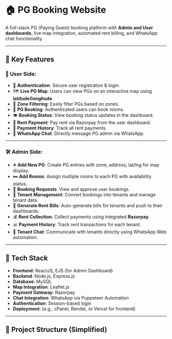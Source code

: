 # 🏠 PG Booking Website

A full-stack PG (Paying Guest) booking platform with **Admin and User dashboards**, live map integration, automated rent billing, and WhatsApp chat functionality.

---

## 🔑 Key Features

### 👤 User Side:
- 🔐 **Authentication**: Secure user registration & login.
- 🗺️ **Live PG Map**: Users can view PGs on an interactive map using **latitude/longitude**.
- 📍 **Zone Filtering**: Easily filter PGs based on zones.
- 📝 **PG Booking**: Authenticated users can book rooms.
- 👁️ **Booking Status**: View booking status updates in the dashboard.
- 💸 **Rent Payment**: Pay rent via Razorpay from the user dashboard.
- 📜 **Payment History**: Track all rent payments.
- 💬 **WhatsApp Chat**: Directly message PG admin via WhatsApp.

---

### 🛠️ Admin Side:
- ➕ **Add New PG**: Create PG entries with zone, address, lat/lng for map display.
- 🛏️ **Add Rooms**: Assign multiple rooms to each PG with availability status.
- 📩 **Booking Requests**: View and approve user bookings.
- 🧾 **Tenant Management**: Convert bookings into tenants and manage tenant data.
- 🧾 **Generate Rent Bills**: Auto-generate bills for tenants and push to their dashboards.
- 💰 **Rent Collection**: Collect payments using integrated **Razorpay**.
- 📊 **Payment History**: Track rent transactions for each tenant.
- 💬 **Tenant Chat**: Communicate with tenants directly using WhatsApp Web automation.

---

## 🧰 Tech Stack

- **Frontend**: ReactJS, EJS (for Admin Dashboard)
- **Backend**: Node.js, Express.js
- **Database**: MySQL
- **Map Integration**: Leaflet.js
- **Payment Gateway**: Razorpay
- **Chat Integration**: WhatsApp via Puppeteer Automation
- **Authentication**: Session-based login
- **Deployment**: (e.g., cPanel, Render, or Vercel for frontend)

---

## 📁 Project Structure (Simplified)

